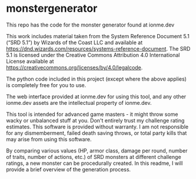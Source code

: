 # monstergenerator
This repo has the code for the monster generator found at ionme.dev

This work includes material taken from the System Reference Document 5.1 (“SRD 5.1”) by Wizards of the Coast LLC and available at <a class="" href ="https://dnd.wizards.com/resources/systems-reference-document">https://dnd.wizards.com/resources/systems-reference-document</a>. The SRD 5.1 is licensed under the Creative Commons Attribution 4.0 International License available at <a href="https://creativecommons.org/licenses/by/4.0/legalcode">https://creativecommons.org/licenses/by/4.0/legalcode</a>.

The python code included in this project (except where the above applies) is completely free for you to use.

The web interface provided at ionme.dev for using this tool, and any other ionme.dev assets are the intellectual property of ionme.dev.

This tool is intended for advanced game masters - it might throw some wacky or unbalanced stuff at you. Don't entirely trust my challenge rating estimates. This software is provided without warranty. I am not responsible for any dismemberment, failed death saving throws, or total party kills that may arise from using this software.

By comparing various values (HP, armor class, damage per round, number of traits, number of actions, etc.) of SRD monsters at different challenge ratings, a new monster can be procedurally created. In this readme, I will provide a brief overview of the generation process.
